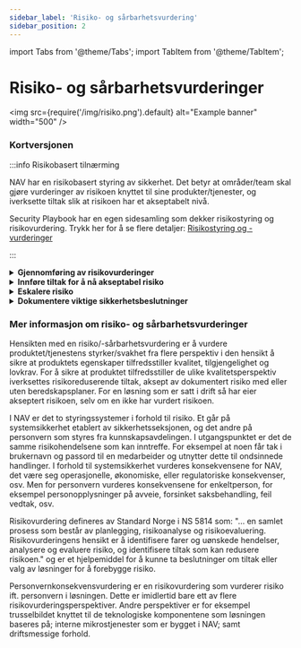 ```yaml
---
sidebar_label: 'Risiko- og sårbarhetsvurdering'
sidebar_position: 2
---
```



import Tabs from '@theme/Tabs';
import TabItem from '@theme/TabItem';


# Risiko- og sårbarhetsvurderinger

<img
  src={require('/img/risiko.png').default}
  alt="Example banner"
  width="500"
/>

### Kortversjonen

:::info Risikobasert tilnærming

NAV har en risikobasert styring av sikkerhet. Det betyr at områder/team skal gjøre vurderinger av risikoen knyttet til sine produkter/tjenester, og iverksette tiltak slik at risikoen har et akseptabelt nivå.

Security Playbook har en egen sidesamling som dekker risikostyring og risikovurdering. Trykk her for å se flere detaljer: [Risikostyring og -vurderinger](/docs-risiko/risiko-intro)

:::


<details><summary><b>Gjennomføring av risikovurderinger</b></summary>
	<p>
	<b>Hva</b>: Teamene skal gjennomføre risikovurderinger I TryggNok-applikasjonen. Dette skal gjøres ved endringer i og rundt  produktet/tjenesten. <br></br>
	<b>Hvordan</b>: Se veiledning til TryggNok-applikasjonen i denne lenken. Se veiledning til risikovurderinger på siden for Risikovurderinger. Se eksempelvurdering her. Ved spørsmål, ta kontakt med Team Tillit her <br></br>
	</p>
</details>

<details><summary><b>Innføre tiltak for å nå akseptabel risiko</b></summary>
	<p>
	<b>Hva</b>: Teamene skal gjennomføre risikovurderinger I TryggNok-applikasjonen. Dette skal gjøres ved endringer i og rundt  produktet/tjenesten. <br></br>
	<b>Hvordan</b>: Se veiledning til TryggNok-applikasjonen i denne lenken. Se veiledning til risikovurderinger på siden for Risikovurderinger. Se eksempelvurdering her. Ved spørsmål, ta kontakt med Team Tillit her <br></br>
	</p>
</details>

<details><summary><b>Eskalere risiko </b></summary>
	<p>
	<b>Hvor</b>: <br></br>
	<b>Når</b>: <br></br>
	<b>Eksempel</b>: <br></br>
	<b>Ved spørsmål</b>: <br></br>
	</p>
</details>

<details><summary><b>Dokumentere viktige sikkerhetsbeslutninger</b></summary>
	<p>
	<b>Hva</b>: <br></br>
	<b>Hvor</b>: <br></br>
	<b>Hvordan</b>: <br></br>
	<b>Når</b>: <br></br>
	<b>Eksempel</b>: <br></br>
	<b>Ved spørsmål</b>: <br></br>
	</p>
</details>



<!---

:::note Hvordan utøve ansvaret? 

<Tabs>
  <TabItem value="Risikovurderinger" label="Risikovurderinger" default>
    **Hva**:
	**Hvor**:
  </TabItem>
  <TabItem value="Dokumentere sikkerhetsbeslutninger" label="Sikkerhetsbeslutninger">
    This is an orange 🍊
  </TabItem>
  <TabItem value="Eskalere restrisiko" label="Eskalere">
    This is a banana 🍌
  </TabItem>
  <TabItem value="Tiltak" label="Tiltak">
    This is a banana 🍌
  </TabItem>
</Tabs>

:::

-->


### Mer informasjon om risiko- og sårbarhetsvurderinger

Hensikten med en risiko/-sårbarhetsvurdering er å vurdere produktet/tjenestens styrker/svakhet fra flere perspektiv i den hensikt å sikre at produktets egenskaper tilfredsstiller kvalitet, tilgjengelighet og lovkrav. For å sikre at produktet tilfredsstiller de ulike kvalitetsperspektiv iverksettes risikoreduserende tiltak, aksept av dokumentert risiko med eller uten beredskapsplaner. For en løsning som er satt i drift så har eier akseptert risikoen, selv om en ikke har vurdert risikoen.

I NAV er det to styringssystemer i forhold til risiko. Et går på systemsikkerhet etablert av sikkerhetsseksjonen, og det andre på personvern som styres fra kunnskapsavdelingen. I utgangspunktet er det de samme risikohendelsene som kan inntreffe. For eksempel at noen får tak i brukernavn og passord til en medarbeider og utnytter dette til ondsinnede handlinger. I forhold til systemsikkerhet vurderes konsekvensene for NAV, det være seg operasjonelle, økonomiske, eller regulatoriske konsekvenser, osv. Men for personvern vurderes konsekvensene for enkeltperson, for eksempel personopplysninger på avveie, forsinket saksbehandling, feil vedtak, osv. 

Risikovurdering defineres av Standard Norge i NS 5814 som: "… en samlet prosess som består av planlegging, risikoanalyse og risikoevaluering. Risikovurderingens hensikt er å identifisere farer og uønskede hendelser, analysere og evaluere risiko, og identifisere tiltak som kan redusere risikoen."  og er et hjelpemiddel for å kunne ta beslutninger om tiltak eller valg av løsninger for å forebygge risiko. 

Personvernkonsekvensvurdering er en risikovurdering som vurderer risiko ift. personvern i løsningen. Dette er imidlertid bare ett av flere risikovurderingsperspektiver. Andre perspektiver er for eksempel trusselbildet knyttet til de teknologiske komponentene som løsningen baseres på; interne mikrostjenester som er bygget i NAV; samt driftsmessige forhold. 
